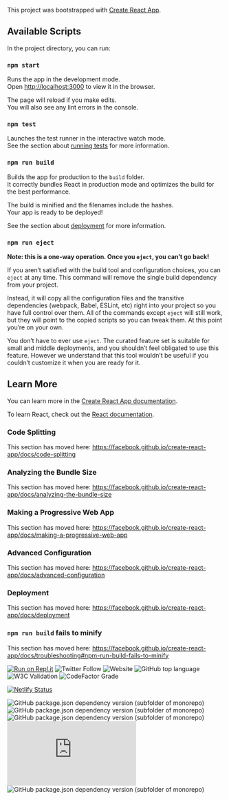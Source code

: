 This project was bootstrapped with [Create React App](https://github.com/facebook/create-react-app).

## Available Scripts

In the project directory, you can run:

### `npm start`

Runs the app in the development mode.<br />
Open [http://localhost:3000](http://localhost:3000) to view it in the browser.

The page will reload if you make edits.<br />
You will also see any lint errors in the console.

### `npm test`

Launches the test runner in the interactive watch mode.<br />
See the section about [running tests](https://facebook.github.io/create-react-app/docs/running-tests) for more information.

### `npm run build`

Builds the app for production to the `build` folder.<br />
It correctly bundles React in production mode and optimizes the build for the best performance.

The build is minified and the filenames include the hashes.<br />
Your app is ready to be deployed!

See the section about [deployment](https://facebook.github.io/create-react-app/docs/deployment) for more information.

### `npm run eject`

**Note: this is a one-way operation. Once you `eject`, you can’t go back!**

If you aren’t satisfied with the build tool and configuration choices, you can `eject` at any time. This command will remove the single build dependency from your project.

Instead, it will copy all the configuration files and the transitive dependencies (webpack, Babel, ESLint, etc) right into your project so you have full control over them. All of the commands except `eject` will still work, but they will point to the copied scripts so you can tweak them. At this point you’re on your own.

You don’t have to ever use `eject`. The curated feature set is suitable for small and middle deployments, and you shouldn’t feel obligated to use this feature. However we understand that this tool wouldn’t be useful if you couldn’t customize it when you are ready for it.

## Learn More

You can learn more in the [Create React App documentation](https://facebook.github.io/create-react-app/docs/getting-started).

To learn React, check out the [React documentation](https://reactjs.org/).

### Code Splitting

This section has moved here: https://facebook.github.io/create-react-app/docs/code-splitting

### Analyzing the Bundle Size

This section has moved here: https://facebook.github.io/create-react-app/docs/analyzing-the-bundle-size

### Making a Progressive Web App

This section has moved here: https://facebook.github.io/create-react-app/docs/making-a-progressive-web-app

### Advanced Configuration

This section has moved here: https://facebook.github.io/create-react-app/docs/advanced-configuration

### Deployment

This section has moved here: https://facebook.github.io/create-react-app/docs/deployment

### `npm run build` fails to minify

This section has moved here: https://facebook.github.io/create-react-app/docs/troubleshooting#npm-run-build-fails-to-minify

[![Run on Repl.it](https://repl.it/badge/github/Sevangmb/cv)](https://repl.it/github/Sevangmb/cv)
![Twitter Follow](https://img.shields.io/twitter/follow/SevanLsr?label=Follow&style=social)
![Website](https://img.shields.io/website?down_color=red&down_message=down&up_color=green&up_message=online&url=https%3A%2F%2Fsevan.zone)
![GitHub top language](https://img.shields.io/github/languages/top/Sevangmb/cv)
![W3C Validation](https://img.shields.io/w3c-validation/default?targetUrl=https%3A%2F%2Fsevan.zone%2F)
![CodeFactor Grade](https://img.shields.io/codefactor/grade/github/Sevangmb/cv)

[![Netlify Status](https://api.netlify.com/api/v1/badges/8de459c0-dd3c-4b0c-8748-f01bddbf9592/deploy-status)](https://app.netlify.com/sites/sevans/deploys)

![GitHub package.json dependency version (subfolder of monorepo)](https://img.shields.io/github/package-json/dependency-version/Sevangmb/cv/react)
![GitHub package.json dependency version (subfolder of monorepo)](https://img.shields.io/github/package-json/dependency-version/Sevangmb/cv/@material-ui/core)
![GitHub package.json dependency version (subfolder of monorepo)](https://img.shields.io/github/package-json/dependency-version/Sevangmb/cv/react-shields-badge)
![GitHub package.json dependency version (subfolder of monorepo)](https://img.shields.io/github/package-json/dependency-version/Sevangmb/cv/typed.js)
![GitHub package.json dependency version (subfolder of monorepo)](https://img.shields.io/github/package-json/dependency-version/Sevangmb/cv/use-typed)
